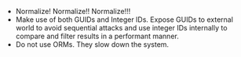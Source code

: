 * Normalize! Normalize!! Normalize!!!
* Make use of both GUIDs and Integer IDs. Expose GUIDs to external world to avoid sequential attacks and use integer IDs internally to compare and filter results in a performant manner.
* Do not use ORMs. They slow down the system.
